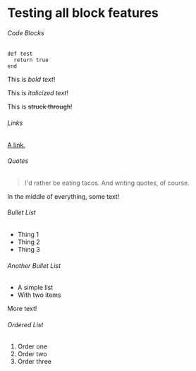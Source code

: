 # Testing all block features

###### Code Blocks

```
def test
  return true
end
```

This is *bold text*!


This is _italicized text_!


This is ~~struck through~~!

###### Links

[A link.](https://example.com)

###### Quotes

> I'd rather be eating tacos.
> And writing quotes, of course.

In the middle of everything, some text!

###### Bullet List

- Thing 1
- Thing 2
- Thing 3

###### Another Bullet List

- A simple list
- With two items

More text!

###### Ordered List

1. Order one
2. Order two
3. Order three
